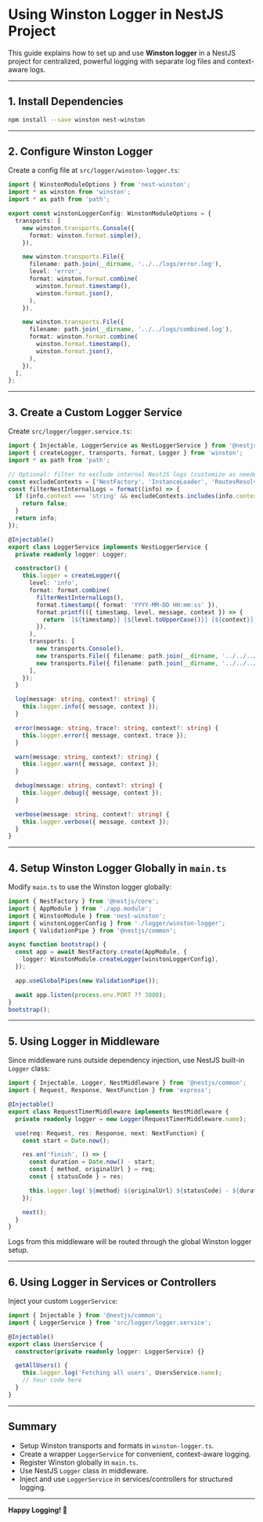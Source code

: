 # Using Winston Logger in NestJS Project

This guide explains how to set up and use **Winston logger** in a NestJS project for centralized, powerful logging with separate log files and context-aware logs.

---

## 1. Install Dependencies

```bash
npm install --save winston nest-winston
```

---

## 2. Configure Winston Logger

Create a config file at `src/logger/winston-logger.ts`:

```ts
import { WinstonModuleOptions } from 'nest-winston';
import * as winston from 'winston';
import * as path from 'path';

export const winstonLoggerConfig: WinstonModuleOptions = {
  transports: [
    new winston.transports.Console({
      format: winston.format.simple(),
    }),

    new winston.transports.File({
      filename: path.join(__dirname, '../../logs/error.log'),
      level: 'error',
      format: winston.format.combine(
        winston.format.timestamp(),
        winston.format.json(),
      ),
    }),

    new winston.transports.File({
      filename: path.join(__dirname, '../../logs/combined.log'),
      format: winston.format.combine(
        winston.format.timestamp(),
        winston.format.json(),
      ),
    }),
  ],
};
```

---

## 3. Create a Custom Logger Service

Create `src/logger/logger.service.ts`:

```ts
import { Injectable, LoggerService as NestLoggerService } from '@nestjs/common';
import { createLogger, transports, format, Logger } from 'winston';
import * as path from 'path';

// Optional: filter to exclude internal NestJS logs (customize as needed)
const excludeContexts = ['NestFactory', 'InstanceLoader', 'RoutesResolver', 'RouterExplorer', 'NestApplication'];
const filterNestInternalLogs = format((info) => {
  if (info.context === 'string' && excludeContexts.includes(info.context)) {
    return false;
  }
  return info;
});

@Injectable()
export class LoggerService implements NestLoggerService {
  private readonly logger: Logger;

  constructor() {
    this.logger = createLogger({
      level: 'info',
      format: format.combine(
        filterNestInternalLogs(),
        format.timestamp({ format: 'YYYY-MM-DD HH:mm:ss' }),
        format.printf(({ timestamp, level, message, context }) => {
          return `[${timestamp}] [${level.toUpperCase()}] [${context}] ${message}`;
        }),
      ),
      transports: [
        new transports.Console(),
        new transports.File({ filename: path.join(__dirname, '../../../logs/error.log'), level: 'error' }),
        new transports.File({ filename: path.join(__dirname, '../../../logs/combined.log') }),
      ],
    });
  }

  log(message: string, context?: string) {
    this.logger.info({ message, context });
  }

  error(message: string, trace?: string, context?: string) {
    this.logger.error({ message, context, trace });
  }

  warn(message: string, context?: string) {
    this.logger.warn({ message, context });
  }

  debug(message: string, context?: string) {
    this.logger.debug({ message, context });
  }

  verbose(message: string, context?: string) {
    this.logger.verbose({ message, context });
  }
}
```

---

## 4. Setup Winston Logger Globally in `main.ts`

Modify `main.ts` to use the Winston logger globally:

```ts
import { NestFactory } from '@nestjs/core';
import { AppModule } from './app.module';
import { WinstonModule } from 'nest-winston';
import { winstonLoggerConfig } from './logger/winston-logger';
import { ValidationPipe } from '@nestjs/common';

async function bootstrap() {
  const app = await NestFactory.create(AppModule, {
    logger: WinstonModule.createLogger(winstonLoggerConfig),
  });

  app.useGlobalPipes(new ValidationPipe());

  await app.listen(process.env.PORT ?? 3000);
}
bootstrap();
```

---

## 5. Using Logger in Middleware

Since middleware runs outside dependency injection, use NestJS built-in `Logger` class:

```ts
import { Injectable, Logger, NestMiddleware } from '@nestjs/common';
import { Request, Response, NextFunction } from 'express';

@Injectable()
export class RequestTimerMiddleware implements NestMiddleware {
  private readonly logger = new Logger(RequestTimerMiddleware.name);

  use(req: Request, res: Response, next: NextFunction) {
    const start = Date.now();

    res.on('finish', () => {
      const duration = Date.now() - start;
      const { method, originalUrl } = req;
      const { statusCode } = res;

      this.logger.log(`${method} ${originalUrl} ${statusCode} - ${duration}ms`);
    });

    next();
  }
}
```

Logs from this middleware will be routed through the global Winston logger setup.

---

## 6. Using Logger in Services or Controllers

Inject your custom `LoggerService`:

```ts
import { Injectable } from '@nestjs/common';
import { LoggerService } from 'src/logger/logger.service';

@Injectable()
export class UsersService {
  constructor(private readonly logger: LoggerService) {}

  getAllUsers() {
    this.logger.log('Fetching all users', UsersService.name);
    // Your code here
  }
}
```

---

## Summary

- Setup Winston transports and formats in `winston-logger.ts`.
- Create a wrapper `LoggerService` for convenient, context-aware logging.
- Register Winston globally in `main.ts`.
- Use NestJS `Logger` class in middleware.
- Inject and use `LoggerService` in services/controllers for structured logging.

---

**Happy Logging! 🚀**
